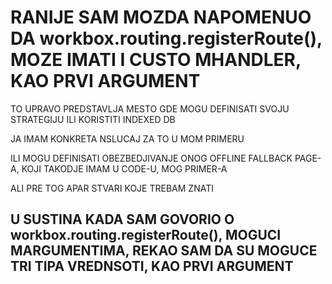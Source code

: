 # RANIJE SAM MOZDA NAPOMENUO DA workbox.routing.registerRoute(), MOZE IMATI I CUSTO MHANDLER, KAO PRVI ARGUMENT

TO UPRAVO PREDSTAVLJA MESTO GDE MOGU DEFINISATI SVOJU STRATEGIJU ILI KORISTITI INDEXED DB

JA IMAM KONKRETA NSLUCAJ ZA TO U MOM PRIMERU

ILI MOGU DEFINISATI OBEZBEDJIVANJE ONOG OFFLINE FALLBACK PAGE-A, KOJI TAKODJE IMAM U CODE-U, MOG PRIMER-A

ALI PRE TOG APAR STVARI KOJE TREBAM ZNATI

## U SUSTINA KADA SAM GOVORIO O workbox.routing.registerRoute(), MOGUCI MARGUMENTIMA, REKAO SAM DA SU MOGUCE TRI TIPA VREDNSOTI, KAO PRVI ARGUMENT